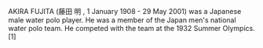 AKIRA FUJITA (藤田 明 , 1 January 1908 - 29 May 2001) was a Japanese male water polo player. He was a member of the Japan men's national water polo team. He competed with the team at the 1932 Summer Olympics.[1]
